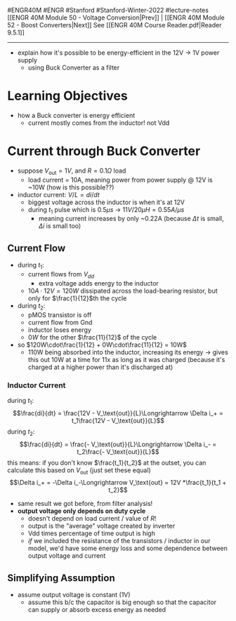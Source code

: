 #ENGR40M #ENGR #Stanford #Stanford-Winter-2022 #lecture-notes 
[[ENGR 40M Module 50 - Voltage Conversion|Prev]] | [[ENGR 40M Module 52 - Boost Converters|Next]]
See [[ENGR 40M Course Reader.pdf|Reader 9.5.1]]
___
- explain how it's possible to be energy-efficient in the 12V -> 1V power supply
	- using Buck Converter as a filter

# Learning Objectives
- how a Buck converter is energy efficient
	- current mostly comes from the inductor! not Vdd

# Current through Buck Converter
- suppose $V_\text{out} = 1V$, and $R = 0.1\Omega$ load
	- load current = 10A, meaning power from power supply @ 12V is ~10W (how is this possible??)
- inductor current: $V / L = di / dt$
	- biggest voltage across the inductor is when it's at 12V
	- during $t_1$ pulse which is $0.5\mu s$ -> $11V / 20\mu H = 0.55A/\mu s$
		- meaning current increases by only ~0.22A (because $\Delta t$ is small, $\Delta i$ is small too)

## Current Flow
- during $t_1$:
	- current flows from $V_{dd}$
		- extra voltage adds energy to the inductor
	- $10A\cdot 12V = 120W$ dissipated across the load-bearing resistor, but only for $\frac{1}{12}$th the cycle
- during $t_2$:
	- pMOS transistor is off
	- current flow from Gnd
	- inductor loses energy
	- $0W$ for the other $\frac{11}{12}$ of the cycle
- so $120W\cdot\frac{1}{12} + 0W\cdot\frac{11}{12} = 10W$
	- 110W being absorbed into the inductor, increasing its energy -> gives this out 10W at a time for 11x as long as it was charged (because it's charged at a higher power than it's discharged at)

### Inductor Current
during $t_1$:
$$\frac{di}{dt} = \frac{12V - V_\text{out}}{L}\Longrightarrow \Delta i_+ = t_1\frac{12V - V_\text{out}}{L}$$
during $t_2$:
$$\frac{di}{dt} = \frac{- V_\text{out}}{L}\Longrightarrow \Delta i_- = t_2\frac{- V_\text{out}}{L}$$
this means: if you don't know $\frac{t_1}{t_2}$ at the outset, you can calculate this based on $V_\text{out}$ (just set these equal)
$$\Delta i_+ = -\Delta i_-\Longrightarrow V_\text{out} = 12V *\frac{t_1}{t_1 + t_2}$$
- same result we got before, from filter analysis!
- **output voltage only depends on duty cycle**
	- doesn't depend on load current / value of $R$!
	- output is the "average" voltage created by inverter
	- Vdd times percentage of time output is high
	- *if* we included the resistance of the transistors / inductor in our model, we'd have some energy loss and some dependence between output voltage and current

## Simplifying Assumption
- assume output voltage is constant (1V)
	- assume this b/c the capacitor is big enough so that the capacitor can supply or absorb excess energy as needed